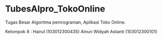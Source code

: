 # TubesAlpro_TokoOnline
Tugas Besar Algoritma pemrograman, Aplikasi Toko Online.

Kelompok 8 :
Hairul (103012300435)
Ainun Widyah Astanti (103012300101)
